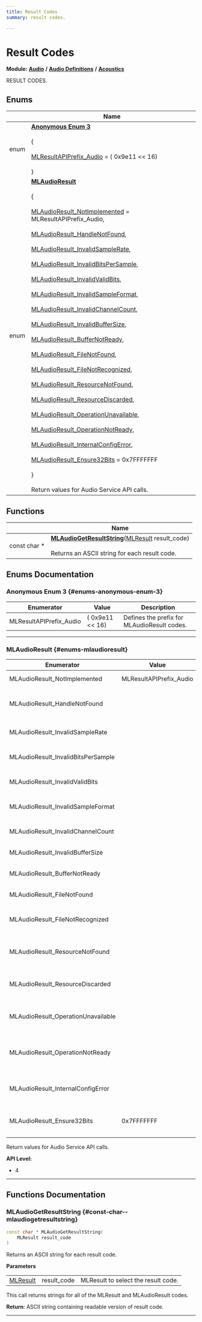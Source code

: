 ```yaml
---
title: Result Codes
summary: result codes. 

---
```


# Result Codes

**Module:** **[Audio](/api-ref/api/Modules/group___audio/group___audio.md)** **/** **[Audio Definitions](/api-ref/api/Modules/group___audio/group___audio_defs/group___audio_defs.md)** **/** **[Acoustics](/api-ref/api/Modules/group___audio/group___audio_defs/group___def_acoustics/group___def_acoustics.md)**

RESULT CODES. 

## Enums

|                | Name           |
| -------------- | -------------- |
| enum | **[Anonymous Enum 3](/api-ref/api/Modules/group___audio/group___audio_defs/group___def_acoustics/group___def_result_codes.md#enums-anonymous-enum-3)** <br></br> { <br></br>[MLResultAPIPrefix_Audio](/api-ref/api/Modules/group___audio/group___audio_defs/group___def_acoustics/group___def_result_codes.md#enums-mlresultapiprefix-audio) = ( 0x9e11  << 16)<br></br>} |
| enum | **[MLAudioResult](/api-ref/api/Modules/group___audio/group___audio_defs/group___def_acoustics/group___def_result_codes.md#enums-mlaudioresult)** <br></br> { <br></br>[MLAudioResult_NotImplemented](/api-ref/api/Modules/group___audio/group___audio_defs/group___def_acoustics/group___def_result_codes.md#enums-mlaudioresult-notimplemented) = MLResultAPIPrefix_Audio,<br></br> [MLAudioResult_HandleNotFound](/api-ref/api/Modules/group___audio/group___audio_defs/group___def_acoustics/group___def_result_codes.md#enums-mlaudioresult-handlenotfound),<br></br> [MLAudioResult_InvalidSampleRate](/api-ref/api/Modules/group___audio/group___audio_defs/group___def_acoustics/group___def_result_codes.md#enums-mlaudioresult-invalidsamplerate),<br></br> [MLAudioResult_InvalidBitsPerSample](/api-ref/api/Modules/group___audio/group___audio_defs/group___def_acoustics/group___def_result_codes.md#enums-mlaudioresult-invalidbitspersample),<br></br> [MLAudioResult_InvalidValidBits](/api-ref/api/Modules/group___audio/group___audio_defs/group___def_acoustics/group___def_result_codes.md#enums-mlaudioresult-invalidvalidbits),<br></br> [MLAudioResult_InvalidSampleFormat](/api-ref/api/Modules/group___audio/group___audio_defs/group___def_acoustics/group___def_result_codes.md#enums-mlaudioresult-invalidsampleformat),<br></br> [MLAudioResult_InvalidChannelCount](/api-ref/api/Modules/group___audio/group___audio_defs/group___def_acoustics/group___def_result_codes.md#enums-mlaudioresult-invalidchannelcount),<br></br> [MLAudioResult_InvalidBufferSize](/api-ref/api/Modules/group___audio/group___audio_defs/group___def_acoustics/group___def_result_codes.md#enums-mlaudioresult-invalidbuffersize),<br></br> [MLAudioResult_BufferNotReady](/api-ref/api/Modules/group___audio/group___audio_defs/group___def_acoustics/group___def_result_codes.md#enums-mlaudioresult-buffernotready),<br></br> [MLAudioResult_FileNotFound](/api-ref/api/Modules/group___audio/group___audio_defs/group___def_acoustics/group___def_result_codes.md#enums-mlaudioresult-filenotfound),<br></br> [MLAudioResult_FileNotRecognized](/api-ref/api/Modules/group___audio/group___audio_defs/group___def_acoustics/group___def_result_codes.md#enums-mlaudioresult-filenotrecognized),<br></br> [MLAudioResult_ResourceNotFound](/api-ref/api/Modules/group___audio/group___audio_defs/group___def_acoustics/group___def_result_codes.md#enums-mlaudioresult-resourcenotfound),<br></br> [MLAudioResult_ResourceDiscarded](/api-ref/api/Modules/group___audio/group___audio_defs/group___def_acoustics/group___def_result_codes.md#enums-mlaudioresult-resourcediscarded),<br></br> [MLAudioResult_OperationUnavailable](/api-ref/api/Modules/group___audio/group___audio_defs/group___def_acoustics/group___def_result_codes.md#enums-mlaudioresult-operationunavailable),<br></br> [MLAudioResult_OperationNotReady](/api-ref/api/Modules/group___audio/group___audio_defs/group___def_acoustics/group___def_result_codes.md#enums-mlaudioresult-operationnotready),<br></br> [MLAudioResult_InternalConfigError](/api-ref/api/Modules/group___audio/group___audio_defs/group___def_acoustics/group___def_result_codes.md#enums-mlaudioresult-internalconfigerror),<br></br> [MLAudioResult_Ensure32Bits](/api-ref/api/Modules/group___audio/group___audio_defs/group___def_acoustics/group___def_result_codes.md#enums-mlaudioresult-ensure32bits) = 0x7FFFFFFF<br></br>}<br></br>Return values for Audio Service API calls.  |

## Functions

|                | Name           |
| -------------- | -------------- |
| const char * | **[MLAudioGetResultString](/api-ref/api/Modules/group___audio/group___audio_defs/group___def_acoustics/group___def_result_codes.md#const-char--mlaudiogetresultstring)**([MLResult](/api-ref/api/Modules/group___platform/group___platform.md#int32-t-mlresult) result_code)<br></br>Returns an ASCII string for each result code.  |

## Enums Documentation

### Anonymous Enum 3 {#enums-anonymous-enum-3}

| Enumerator | Value | Description |
| ---------- | ----- | ----------- |
| MLResultAPIPrefix_Audio |  ( 0x9e11  << 16)| Defines the prefix for MLAudioResult codes. |








-----------

### MLAudioResult {#enums-mlaudioresult}

| Enumerator | Value | Description |
| ---------- | ----- | ----------- |
| MLAudioResult_NotImplemented |  MLResultAPIPrefix_Audio| Function not implemented. |
| MLAudioResult_HandleNotFound | | Not a valid MLHandle for a sound or input. |
| MLAudioResult_InvalidSampleRate | | Sample rate not supported. |
| MLAudioResult_InvalidBitsPerSample | | Bits per sample not supported. |
| MLAudioResult_InvalidValidBits | | Valid bits per sample not supported. |
| MLAudioResult_InvalidSampleFormat | | Sample format not supported. |
| MLAudioResult_InvalidChannelCount | | Channel count not supported. |
| MLAudioResult_InvalidBufferSize | | Buffer size too small. |
| MLAudioResult_BufferNotReady | | Buffer not ready for read or write. |
| MLAudioResult_FileNotFound | | Specified file not found. |
| MLAudioResult_FileNotRecognized | | Specified file has unsupported format. |
| MLAudioResult_ResourceNotFound | | Specified resource is not on the list. |
| MLAudioResult_ResourceDiscarded | | Data was unloaded or file was closed. |
| MLAudioResult_OperationUnavailable | | Requested operation not possible for given item. |
| MLAudioResult_OperationNotReady | | Requested operation has not yet been processed. |
| MLAudioResult_InternalConfigError | | Internal configuration problem was detected. |
| MLAudioResult_Ensure32Bits |  0x7FFFFFFF| Ensure enum is represented as 32 bits. |



Return values for Audio Service API calls. 




**API Level:**
  * 4 




-----------



## Functions Documentation

### MLAudioGetResultString {#const-char--mlaudiogetresultstring}

```cpp
const char * MLAudioGetResultString(
    MLResult result_code
)
```

Returns an ASCII string for each result code. 

**Parameters**

|  |   |   |
|--|--|--|
| [MLResult](/api-ref/api/Modules/group___platform/group___platform.md#int32-t-mlresult) |result_code|MLResult to select the result code.|
This call returns strings for all of the MLResult and MLAudioResult codes.



**Return**: ASCII string containing readable version of result code. 



-----------





